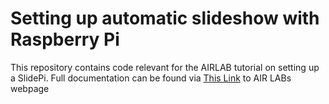 # Setting up automatic slideshow with Raspberry Pi
This repository contains code relevant for the AIRLAB tutorial on setting up a SlidePi. Full documentation can be found via [This Link](https://airlab.itu.dk/setting-up-an-automatic-slideshow-on-raspberry-pi/) to AIR LABs webpage
